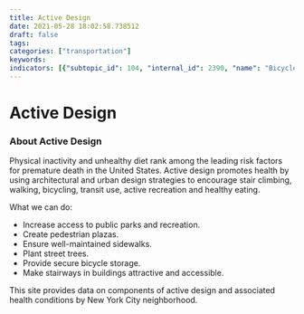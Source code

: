 ```yaml
---
title: Active Design
date: 2021-05-28 18:02:58.738512
draft: false
tags: 
categories: ["transportation"]
keywords: 
indicators: [{"subtopic_id": 104, "internal_id": 2390, "name": "Bicycle Network Coverage", "URL": "https://a816-dohbesp.nyc.gov/IndicatorPublic/VisualizationData.aspx?id=2390,719b87,104,Summarize"}, {"subtopic_id": 104, "internal_id": 2181, "name": "Sidewalk Area", "URL": "https://a816-dohbesp.nyc.gov/IndicatorPublic/VisualizationData.aspx?id=2181,719b87,104,Summarize"}, {"subtopic_id": 104, "internal_id": 2158, "name": "Subway Station Density", "URL": "https://a816-dohbesp.nyc.gov/IndicatorPublic/VisualizationData.aspx?id=2158,719b87,104,Summarize"}, {"subtopic_id": 104, "internal_id": 2157, "name": "Tree Canopy Cover", "URL": "https://a816-dohbesp.nyc.gov/IndicatorPublic/VisualizationData.aspx?id=2157,719b87,104,Summarize"}, {"subtopic_id": 104, "internal_id": 2143, "name": "Vegetative Cover", "URL": "https://a816-dohbesp.nyc.gov/IndicatorPublic/VisualizationData.aspx?id=2143,719b87,104,Summarize"}, {"subtopic_id": 104, "internal_id": 2133, "name": "Walkability Index (Infrastructure)", "URL": "https://a816-dohbesp.nyc.gov/IndicatorPublic/VisualizationData.aspx?id=2133,719b87,104,Summarize"}, {"subtopic_id": 104, "internal_id": 2388, "name": "Walking Distance to a Park", "URL": "https://a816-dohbesp.nyc.gov/IndicatorPublic/VisualizationData.aspx?id=2388,719b87,104,Summarize"}, {"subtopic_id": 104, "internal_id": 2391, "name": "Walking Distance to a Subway Station", "URL": "https://a816-dohbesp.nyc.gov/IndicatorPublic/VisualizationData.aspx?id=2391,719b87,104,Summarize"}]
---
```

# Active Design
### About Active Design


Physical inactivity and unhealthy diet rank among the leading risk factors for premature death in the United States. Active design promotes health by using architectural and urban design strategies to encourage stair climbing, walking, bicycling, transit use, active recreation and healthy eating.


What we can do:


* Increase access to public parks and recreation.
* Create pedestrian plazas.
* Ensure well-maintained sidewalks.
* Plant street trees.
* Provide secure bicycle storage.
* Make stairways in buildings attractive and accessible.


This site provides data on components of active design and associated health conditions by New York City neighborhood.


